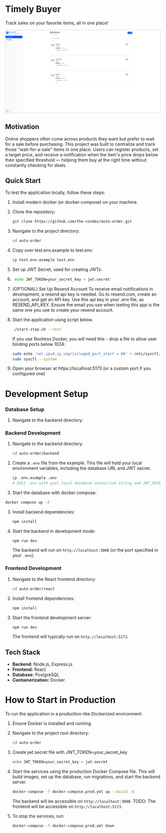 # Timely Buyer
Track sales on your favorite items, all in one place!

![Screenshot of Timely Buyer](./docs/home_page.png)

## Motivation

Online shoppers often come across products they want but prefer to wait for a sale before purchasing. This project was built to centralize and track those "wait-for-a-sale" items in one place. Users can register products, set a target price, and receive a notification when the item's price drops below their specified threshold — helping them buy at the right time without constantly checking for deals.

## Quick Start

To test the application locally, follow these steps:
1. Install modern docker (or docker-compose) on your machine.
2. Clone the repository:
    ```bash
    git clone https://github.com/the-vindex/auto-order.git
   ```
3. Navigate to the project directory:
    ```bash
    cd auto-order
    ```
4. Copy over test.env.example to test.env:
    ```bash
    cp test.env.example test.env
    ```
5. Set up JWT Secret, used for creating JWTs:
6. ```bash
    echo JWT_TOKEN=your_secret_key > jwt.secret
    ```
7. (OPTIONAL) Set Up Resend Account
   To receive email notifications in development, a resend api key is needed. Go to resend.com, create an account, and get an API key. Use this api key in your .env file, as RESEND_API_KEY. Ensure the email you use when tseting this app is the same one you use to create your resend account.

8. Start the application using script below.
    ```bash
    ./start-stop.sh --test
    ```
   
    If you use Rootless Docker, you will need this - drop a file to allow user binding ports below 1024:
    ```bash
    sudo echo 'net.ipv4.ip_unprivileged_port_start = 80' > /etc/sysctl.d/99-unprivileged-ports.conf
    sudo sysctl --system
    ```
   
9. Open your browser at https://localhost:5173 (or a custom port if you configured one)


# Development Setup
### Database Setup

1.  Navigate to the backend directory:


### Backend Development

1.  Navigate to the backend directory:
    ```bash
    cd auto-order/backend
    ```
2.  Create a `.env` file from the example. This file will hold your local environment variables, including the database URL and JWT secret.
    ```bash
    cp .env.example .env
    # Edit .env with your local database connection string and JWT_SECRET
    ```
3.  Start the database with docker compose:
   ```bash
   docker compose up -d
   ```
3.  Install backend dependencies:
    ```bash
    npm install
    ```
4.  Start the backend in development mode:
    ```bash
    npm run dev
    ```
    The backend will run on `http://localhost:3000` (or the port specified in your `.env`).

### Frontend Development

1.  Navigate to the React frontend directory:
    ```bash
    cd auto-order/react
    ```
2.  Install frontend dependencies:
    ```bash
    npm install
    ```
3.  Start the frontend development server:
    ```bash
    npm run dev
    ```
    The frontend will typically run on `http://localhost:5173`.

## Tech Stack

*   **Backend:** Node.js, Express.js
*   **Frontend:** React
*   **Database:** PostgreSQL
*   **Containerization:** Docker



# How to Start in Production

To run the application in a production-like Dockerized environment:

1.  Ensure Docker is installed and running.
2.  Navigate to the project root directory:
    ```bash
    cd auto-order
    ```
3.  Create jwt.secret file with JWT_TOKEN=your_secret_key
    ```bash
    echo JWT_TOKEN=your_secret_key > jwt.secret
    ```
4.  Start the services using the production Docker Compose file. This will build images, set up the database, run migrations, and start the backend server.
    ```bash
    docker-compose -f docker-compose.prod.yml up --build -d
    ```
    The backend will be accessible on `http://localhost:3000`.
    TODO: The frontend will be accessible on `http://localhost:5173`.

5.  To stop the services, run:
    ```bash 
    docker-compose -f docker-compose.prod.yml down
    ```
